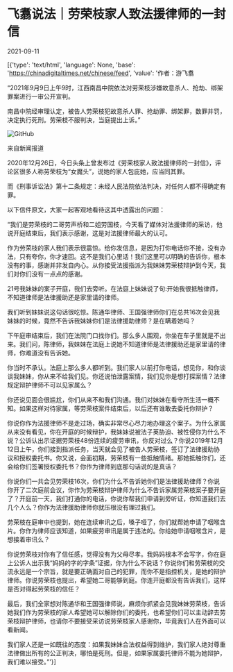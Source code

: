 # 飞翥说法｜劳荣枝家人致法援律师的一封信

2021-09-11

[{'type': 'text/html', 'language': None, 'base': 'https://chinadigitaltimes.net/chinese/feed', 'value': '作者：游飞翥

“2021年9月9日上午9时，江西南昌中院依法对劳荣枝涉嫌故意杀人、抢劫、绑架罪案进行一审公开宣判。

南昌中院经审理认定，被告人劳荣枝犯故意杀人罪、抢劫罪、绑架罪，数罪并罚，决定执行死刑。劳荣枝不服判决，当庭提出上诉。”

![GitHub](https://chinadigitaltimes.net/chinese/files/2021/09/post-670720-613ccef62979c.)

来自新闻报道

2020年12月26日，今日头条上曾发布过《劳荣枝家人致法援律师的一封信》，评论区很多人称劳荣枝为“女魔头”，说她的家人包庇她，应当同其罪。

而《刑事诉讼法》第十二条规定：未经人民法院依法判决，对任何人都不得确定有罪。

以下信件原文，大家一起客观地看待这其中透露出的问题：

“我们是劳荣枝的二哥劳声桥和二姐劳国枝，今天看了媒体对法援律师的采访，他说开庭结束后，我们表示感谢，这是对法援律师最大的认可。

作为劳荣枝的家人我们表示很震惊。给你发信息，是因为打你电话你不接，没有办法，只有夸你，你才速回。这不是我们心里话！我们这里可以明确的告诉你，根本没有的事，感谢并非发自内心。从你接受法援指派为我妹妹劳荣枝辩护到今天，我们对你们没有一点点的感谢。

21号我妹妹的案子开庭，我们去旁听。在法庭上妹妹说了句:开始我很抵触律师，不知道律师是法律援助还是家里请的律师。

我们听到妹妹说这句话很吃惊。陈通华律师、王国强律师你们在总共16次会见我妹妹的时候，竟然不告诉我妹妹你们是法律援助律师？是在瞒着她吗？

下午庭审结束后，我们在法院门口找你们。那么多人围观，你坐在车子里就是不出来。我们问，陈律师，我妹妹在法庭上说她不知道律师是法律援助还是家里请的律师，你难道没有告诉她。

你当时不承认。法庭上那么多人都听到。我们家人以前打你电话，想见你，和你谈谈我妹妹，你从来不给我们见。你还说怕泄露案情，我们见你是想打探案情？法律规定辩护律师不可以见家属么？

你还说见面会很尴尬，你们从来不和我们沟通。我们对妹妹在看守所生活一概不知。如果这样对待家属，等劳荣枝案件结束后，以后还有谁敢去委托你辩护？

你说你作为法援律师不是走过场，确实非常尽心尽力地办理这个案子。为什么家属从来没有看见，你在开庭的时候辩护，我妹妹说被法子英胁迫、被性侵你为什么不说？公诉认出示证据劳荣枝48份连续的疲劳审讯，你反对过么？你说2019年12月12日上午，你们接到指派任务，当天就会见了被告人劳荣枝，签订了法律援助协议和授权委托书。你又说，会面初期，劳荣枝有一些抵触情绪。那她抵触你们，还会给你们签署授权委托书？你作为律师到底那句话说的是真话？

你说你们一共会见劳荣枝16次，你们为什么不告诉她你们是法律援助律师？你说你开了二次庭前会议，你作为劳荣枝辩护律师为什么不告诉家属劳荣枝案子要开庭了？开庭前一天，我们打通你的电话，你说你帮我们申请到旁听证，你知道我们去几个人么？你作为法律援助律师你就压根没有理过我们。

劳荣枝在庭审中也提到，她在连续审讯之后，嗓子哑了，你们就帮她申请了咽喉含片。你作为律师应该知道，如果疲劳审讯是属于违法的。你给她申请咽喉含片，是想接着审讯么？

你说劳荣枝对你有了信任感，觉得没有为父母尽孝。我妈妈根本不会写字，你在庭上公诉人出示我“妈妈的字的字条”证据，你为什么不说话？你说你们和劳荣枝的交流永远是一个宗旨，就是要正确面对自己的犯罪，而你不是指控机关，是她的辩护律师。你说劳荣枝也提出，希望她二哥能够到庭。你连开庭都没有告诉我们，这样是否对得起劳荣枝的信任？

最后，我们全家想对陈通华和王国强律师说，麻烦你抓紧会见我妹妹劳荣枝，告诉她我们作为劳荣枝的家人希望她可以解除你们的委托，也希望你们可以主动辞去劳荣枝辩护律师，也请你不要接受采访说劳荣枝家人感谢你，毕竟我们人在外面可以看新闻。

我们家人还是一如既往的态度：如果我妹妹合法权益得到维护，我们家人绝对尊重法律做出所有的公正判决，哪怕是死刑。但是，如果家属委托律师不能为她辩护，我们难以接受。”'}]